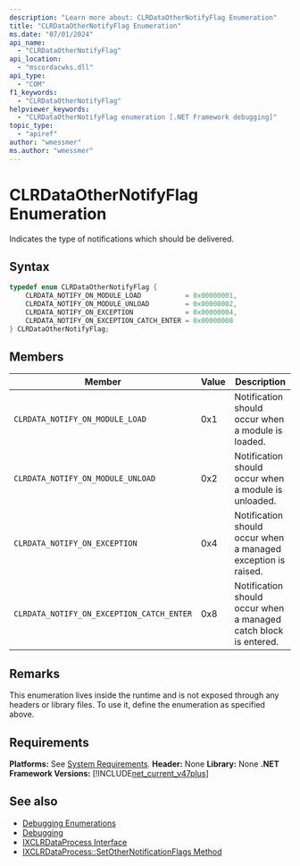 ```yaml
---
description: "Learn more about: CLRDataOtherNotifyFlag Enumeration"
title: "CLRDataOtherNotifyFlag Enumeration"
ms.date: "07/01/2024"
api_name:
  - "CLRDataOtherNotifyFlag"
api_location:
  - "mscordacwks.dll"
api_type:
  - "COM"
f1_keywords:
  - "CLRDataOtherNotifyFlag"
helpviewer_keywords:
  - "CLRDataOtherNotifyFlag enumeration [.NET Framework debugging]"
topic_type:
  - "apiref"
author: "wmessmer"
ms.author: "wmessmer"
---
```

# CLRDataOtherNotifyFlag Enumeration

Indicates the type of notifications which should be delivered.

## Syntax

```cpp
typedef enum CLRDataOtherNotifyFlag {
    CLRDATA_NOTIFY_ON_MODULE_LOAD           = 0x00000001,
    CLRDATA_NOTIFY_ON_MODULE_UNLOAD         = 0x00000002,
    CLRDATA_NOTIFY_ON_EXCEPTION             = 0x00000004,
    CLRDATA_NOTIFY_ON_EXCEPTION_CATCH_ENTER = 0x00000008
} CLRDataOtherNotifyFlag;
```

## Members

|Member|Value|Description|
|------------|-----------------|-----------------|
|`CLRDATA_NOTIFY_ON_MODULE_LOAD`|0x1|Notification should occur when a module is loaded.|
|`CLRDATA_NOTIFY_ON_MODULE_UNLOAD`|0x2|Notification should occur when a module is unloaded.|
|`CLRDATA_NOTIFY_ON_EXCEPTION`|0x4|Notification should occur when a managed exception is raised.|
|`CLRDATA_NOTIFY_ON_EXCEPTION_CATCH_ENTER`|0x8|Notification should occur when a managed catch block is entered.|

## Remarks

This enumeration lives inside the runtime and is not exposed through any headers or library files. To use it, define the enumeration as specified above.

## Requirements

**Platforms:** See [System Requirements](../../get-started/system-requirements.md).
**Header:** None
**Library:** None
**.NET Framework Versions:** [!INCLUDE[net_current_v47plus](../../../../includes/net-current-v47plus.md)]

## See also

- [Debugging Enumerations](debugging-enumerations.md)
- [Debugging](index.md)
- [IXCLRDataProcess Interface](ixclrdataprocess-interface.md)
- [IXCLRDataProcess::SetOtherNotificationFlags Method](ixclrdataprocess-setothernotificationflags-method.md)
